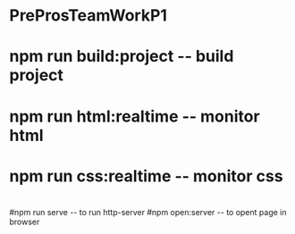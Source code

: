 # PreProsTeamWorkP1
# npm run build:project -- build project
# npm run html:realtime -- monitor html
# npm run css:realtime -- monitor css
#
#npm run serve -- to run http-server
#npm open:server -- to opent page in browser

